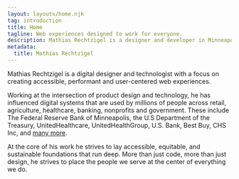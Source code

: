 ```yaml
---
layout: layouts/home.njk
tag: introduction
title: Home
tagline: Web experiences designed to work for everyone.
description: Mathias Rechtzigel is a designer and developer in Minneapolis, Minnesota focused on creating accessible and performant websites built with HTML, CSS and JS
metadata:
  title: Mathias Rechtzigel
---
```


<p class="lead-p">Mathias Rechtzigel is a digital designer and technologist with a focus on creating accessible, performant and user-centered web experiences.</p>
<p class="lead-p">Working at the intersection of product design and technology, he has influenced digital systems that are used by millions of people across retail, agriculture, healthcare, banking, nonprofits and government. These include The Federal Reserve Bank of Minneapolis, the U.S Department of the Treasury, UnitedHealthcare, UnitedHealthGroup, U.S. Bank, Best Buy, CHS Inc, and <a href="/work">many more</a>.</p>
<p class="lead-p">At the core of his work he strives to lay accessible, equitable, and sustainable foundations that run deep. More than just code, more than just design, he strives to place the people we serve at the center of everything we do.</p>
